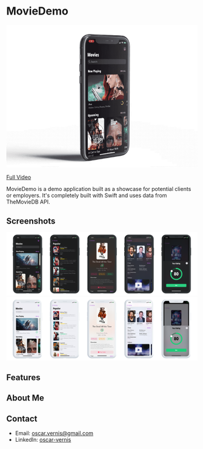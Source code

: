 # MovieDemo

![](images/videodemo.gif)

[Full Video](https://dl.dropboxusercontent.com/s/oz6onb19ov46u4f/video_screen.MP4?dl=0)

MovieDemo is a demo application built as a showcase for potential clients or employers. It's completely built with Swift and uses data from TheMovieDB API.

## Screenshots

![](images/Screenshots-Dark.png)
![](images/Screenshots-Light.png)

## Features

## About Me

## Contact
- Email: <oscar.vernis@gmail.com>
- LinkedIn: [oscar-vernis](https://www.linkedin.com/in/oscar-vernis/)